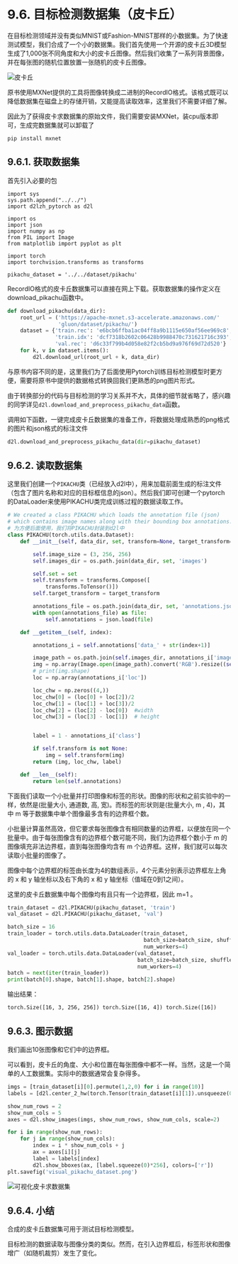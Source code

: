 # 9.6. 目标检测数据集（皮卡丘）

在目标检测领域并没有类似MNIST或Fashion-MNIST那样的小数据集。为了快速测试模型，我们合成了一个小的数据集。我们首先使用一个开源的皮卡丘3D模型生成了1,000张不同角度和大小的皮卡丘图像。然后我们收集了一系列背景图像，并在每张图的随机位置放置一张随机的皮卡丘图像。

![皮卡丘](https://s1.ax1x.com/2020/03/13/8KPtot.jpg)

原书使用MXNet提供的工具将图像转换成二进制的RecordIO格式。该格式既可以降低数据集在磁盘上的存储开销，又能提高读取效率，这里我们不需要详细了解。

因此为了获得皮卡求数据集的原始文件，我们需要安装MXNet，装cpu版本即可，生成完数据集就可以卸载了

```
pip install mxnet
```

## 9.6.1. 获取数据集

首先引入必要的包
```
import sys
sys.path.append("../../")
import d2lzh_pytorch as d2l

import os
import json
import numpy as np
from PIL import Image
from matplotlib import pyplot as plt

import torch
import torchvision.transforms as transforms

pikachu_dataset = '../../dataset/pikachu'
```

RecordIO格式的皮卡丘数据集可以直接在网上下载。获取数据集的操作定义在download_pikachu函数中。

```python
def download_pikachu(data_dir):
    root_url = ('https://apache-mxnet.s3-accelerate.amazonaws.com/'
                'gluon/dataset/pikachu/')
    dataset = {'train.rec': 'e6bcb6ffba1ac04ff8a9b1115e650af56ee969c8',
               'train.idx': 'dcf7318b2602c06428b9988470c731621716c393',
               'val.rec': 'd6c33f799b4d058e82f2cb5bd9a976f69d72d520'}
    for k, v in dataset.items():
        d2l.download_url(root_url + k, data_dir)
```

与原书内容不同的是，这里我们为了后面使用Pytorch训练目标检测模型时更方便，需要将原书中提供的数据格式转换回我们更熟悉的png图片形式。

由于转换部分的代码与目标检测的学习关系并不大，具体的细节就省略了，感兴趣的同学详见`d2l.download_and_preprocess_pikachu_data`函数。

调用如下函数，一键完成皮卡丘数据集的准备工作，将数据处理成熟悉的png格式的图片和json格式的标注文件

```python
d2l.download_and_preprocess_pikachu_data(dir=pikachu_dataset)
```

## 9.6.2. 读取数据集

这里我们创建一个`PIKACHU`类（已经放入d2l中），用来加载前面生成的标注文件（包含了图片名称和对应的目标框信息的json）。然后我们即可创建一个pytorch的DataLoader来使用PIKACHU类完成训练过程的数据读取工作。

```python
# We created a class PIKACHU which loads the annotation file (json) 
# which contains image names along with their bounding box annotations. 
# 为方便后面使用，我们将PIKACHU封装到d2l中
class PIKACHU(torch.utils.data.Dataset):
    def __init__(self, data_dir, set, transform=None, target_transform=None):

        self.image_size = (3, 256, 256)
        self.images_dir = os.path.join(data_dir, set, 'images')

        self.set = set
        self.transform = transforms.Compose([
            transforms.ToTensor()])
        self.target_transform = target_transform

        annotations_file = os.path.join(data_dir, set, 'annotations.json')
        with open(annotations_file) as file:
            self.annotations = json.load(file)

    def __getitem__(self, index):

        annotations_i = self.annotations['data_' + str(index+1)]

        image_path = os.path.join(self.images_dir, annotations_i['image'])
        img = np.array(Image.open(image_path).convert('RGB').resize((self.image_size[2], self.image_size[1]), Image.BILINEAR))
        # print(img.shape)
        loc = np.array(annotations_i['loc'])

        loc_chw = np.zeros((4,))
        loc_chw[0] = (loc[0] + loc[2])/2
        loc_chw[1] = (loc[1] + loc[3])/2
        loc_chw[2] = (loc[2] - loc[0])  #width
        loc_chw[3] = (loc[3] - loc[1])  # height


        label = 1 - annotations_i['class']

        if self.transform is not None:
            img = self.transform(img)
        return (img, loc_chw, label)

    def __len__(self):
        return len(self.annotations)
```

下面我们读取一个小批量并打印图像和标签的形状。图像的形状和之前实验中的一样，依然是(批量大小, 通道数, 高, 宽)。而标签的形状则是(批量大小,  m , 4)，其中 m 等于数据集中单个图像最多含有的边界框个数。

小批量计算虽然高效，但它要求每张图像含有相同数量的边界框，以便放在同一个批量中。由于每张图像含有的边界框个数可能不同，我们为边界框个数小于 m 的图像填充非法边界框，直到每张图像均含有 m 个边界框。这样，我们就可以每次读取小批量的图像了。

图像中每个边界框的标签由长度为4的数组表示，4个元素分别表示边界框左上角的 x 和 y 轴坐标以及右下角的 x 和 y 轴坐标（值域在0到1之间）。

这里的皮卡丘数据集中每个图像均有且只有一个边界框，因此 m=1 。

```python
train_dataset = d2l.PIKACHU(pikachu_dataset, 'train')
val_dataset = d2l.PIKACHU(pikachu_dataset, 'val')

batch_size = 16
train_loader = torch.utils.data.DataLoader(train_dataset,
                                           batch_size=batch_size, shuffle=True,
                                           num_workers=4)
val_loader = torch.utils.data.DataLoader(val_dataset,
                                         batch_size=batch_size, shuffle=False,
                                         num_workers=4)
batch = next(iter(train_loader))
print(batch[0].shape, batch[1].shape, batch[2].shape)
```

输出结果：

```
torch.Size([16, 3, 256, 256]) torch.Size([16, 4]) torch.Size([16])
```

## 9.6.3. 图示数据

我们画出10张图像和它们中的边界框。

可以看到，皮卡丘的角度、大小和位置在每张图像中都不一样。当然，这是一个简单的人工数据集。实际中的数据通常会复杂得多。

```python
imgs = [train_dataset[i][0].permute(1,2,0) for i in range(10)]
labels = [d2l.center_2_hw(torch.Tensor(train_dataset[i][1]).unsqueeze(0)) for i in range(10)]

show_num_rows = 2
show_num_cols = 5
axes = d2l.show_images(imgs, show_num_rows, show_num_cols, scale=2)

for i in range(show_num_rows):
    for j in range(show_num_cols):
        index = i * show_num_cols + j
        ax = axes[i][j]
        label = labels[index]
        d2l.show_bboxes(ax, [label.squeeze(0)*256], colors=['r'])
plt.savefig('visual_pikachu_dataset.png')
```

![可视化皮卡求数据集](https://s1.ax1x.com/2020/03/13/8KP1Qe.png)

## 9.6.4. 小结

合成的皮卡丘数据集可用于测试目标检测模型。

目标检测的数据读取与图像分类的类似。然而，在引入边界框后，标签形状和图像增广（如随机裁剪）发生了变化。

